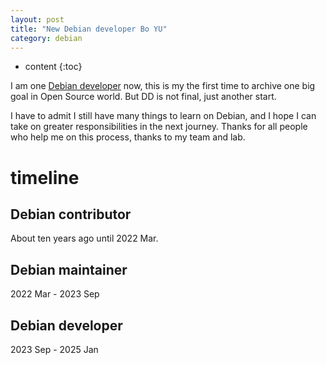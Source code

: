 ```yaml
---
layout: post
title: "New Debian developer Bo YU"
category: debian
---
```


* content
{:toc}

I am one [Debian developer](https://nm.debian.org/process/1339/) now, this is my the first time to archive one big goal in Open Source world. But 
DD is not final, just another start.

I have to admit I still have many things to learn on Debian, and I hope I can take on greater responsibilities
in the next journey. Thanks for all people who help me on this process, thanks to my team and lab.

# timeline

## Debian contributor

About ten years ago until 2022 Mar.

## Debian maintainer
2022 Mar - 2023 Sep

## Debian developer
2023 Sep - 2025 Jan
